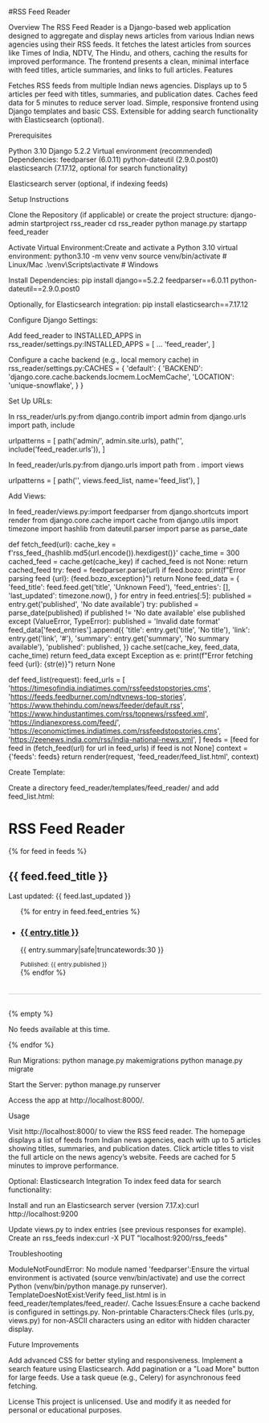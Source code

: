 #RSS Feed Reader

Overview
The RSS Feed Reader is a Django-based web application designed to aggregate and display news articles from various Indian news agencies using their RSS feeds. It fetches the latest articles from sources like Times of India, NDTV, The Hindu, and others, caching the results for improved performance. The frontend presents a clean, minimal interface with feed titles, article summaries, and links to full articles.
Features

Fetches RSS feeds from multiple Indian news agencies.
Displays up to 5 articles per feed with titles, summaries, and publication dates.
Caches feed data for 5 minutes to reduce server load.
Simple, responsive frontend using Django templates and basic CSS.
Extensible for adding search functionality with Elasticsearch (optional).

Prerequisites

Python 3.10
Django 5.2.2
Virtual environment (recommended)
Dependencies:
feedparser (6.0.11)
python-dateutil (2.9.0.post0)
elasticsearch (7.17.12, optional for search functionality)


Elasticsearch server (optional, if indexing feeds)

Setup Instructions

Clone the Repository (if applicable) or create the project structure:
django-admin startproject rss_reader
cd rss_reader
python manage.py startapp feed_reader


Activate Virtual Environment:Create and activate a Python 3.10 virtual environment:
python3.10 -m venv venv
source venv/bin/activate  # Linux/Mac
.\venv\Scripts\activate   # Windows


Install Dependencies:
pip install django==5.2.2 feedparser==6.0.11 python-dateutil==2.9.0.post0

Optionally, for Elasticsearch integration:
pip install elasticsearch==7.17.12


Configure Django Settings:

Add feed_reader to INSTALLED_APPS in rss_reader/settings.py:INSTALLED_APPS = [
    ...
    'feed_reader',
]


Configure a cache backend (e.g., local memory cache) in rss_reader/settings.py:CACHES = {
    'default': {
        'BACKEND': 'django.core.cache.backends.locmem.LocMemCache',
        'LOCATION': 'unique-snowflake',
    }
}




Set Up URLs:

In rss_reader/urls.py:from django.contrib import admin
from django.urls import path, include

urlpatterns = [
    path('admin/', admin.site.urls),
    path('', include('feed_reader.urls')),
]


In feed_reader/urls.py:from django.urls import path
from . import views

urlpatterns = [
    path('', views.feed_list, name='feed_list'),
]




Add Views:

In feed_reader/views.py:import feedparser
from django.shortcuts import render
from django.core.cache import cache
from django.utils import timezone
import hashlib
from dateutil.parser import parse as parse_date

def fetch_feed(url):
    cache_key = f'rss_feed_{hashlib.md5(url.encode()).hexdigest()}'
    cache_time = 300
    cached_feed = cache.get(cache_key)
    if cached_feed is not None:
        return cached_feed
    try:
        feed = feedparser.parse(url)
        if feed.bozo:
            print(f"Error parsing feed {url}: {feed.bozo_exception}")
            return None
        feed_data = {
            'feed_title': feed.feed.get('title', 'Unknown Feed'),
            'feed_entries': [],
            'last_updated': timezone.now(),
        }
        for entry in feed.entries[:5]:
            published = entry.get('published', 'No date available')
            try:
                published = parse_date(published) if published != 'No date available' else published
            except (ValueError, TypeError):
                published = 'Invalid date format'
            feed_data['feed_entries'].append({
                'title': entry.get('title', 'No title'),
                'link': entry.get('link', '#'),
                'summary': entry.get('summary', 'No summary available'),
                'published': published,
            })
        cache.set(cache_key, feed_data, cache_time)
        return feed_data
    except Exception as e:
        print(f"Error fetching feed {url}: {str(e)}")
        return None

def feed_list(request):
    feed_urls = [
        'https://timesofindia.indiatimes.com/rssfeedstopstories.cms',
        'https://feeds.feedburner.com/ndtvnews-top-stories',
        'https://www.thehindu.com/news/feeder/default.rss',
        'https://www.hindustantimes.com/rss/topnews/rssfeed.xml',
        'https://indianexpress.com/feed/',
        'https://economictimes.indiatimes.com/rssfeedstopstories.cms',
        'https://zeenews.india.com/rss/india-national-news.xml',
    ]
    feeds = [feed for feed in (fetch_feed(url) for url in feed_urls) if feed is not None]
    context = {'feeds': feeds}
    return render(request, 'feed_reader/feed_list.html', context)




Create Template:

Create a directory feed_reader/templates/feed_reader/ and add feed_list.html:<!DOCTYPE html>
<html lang="en">
<head>
    <meta charset="UTF-8">
    <meta name="viewport" content="width=device-width, initial-scale=1.0">
    <title>RSS Feed Reader</title>
    <style>
        .feed {
            margin-bottom: 30px;
            border-bottom: 1px solid #ccc;
            padding-bottom: 20px;
        }
    </style>
</head>
<body>
    <h1>RSS Feed Reader</h1>
    {% for feed in feeds %}
        <div class="feed">
            <h2>{{ feed.feed_title }}</h2>
            <p>Last updated: {{ feed.last_updated }}</p>
            <ul>
                {% for entry in feed.feed_entries %}
                    <li>
                        <h3><a href="{{ entry.link }}" target="_blank">{{ entry.title }}</a></h3>
                        <p>{{ entry.summary|safe|truncatewords:30 }}</p>
                        <small>Published: {{ entry.published }}</small>
                    </li>
                {% endfor %}
            </ul>
        </div>
    {% empty %}
        <p>No feeds available at this time.</p>
    {% endfor %}
</body>
</html>




Run Migrations:
python manage.py makemigrations
python manage.py migrate


Start the Server:
python manage.py runserver

Access the app at http://localhost:8000/.


Usage

Visit http://localhost:8000/ to view the RSS feed reader.
The homepage displays a list of feeds from Indian news agencies, each with up to 5 articles showing titles, summaries, and publication dates.
Click article titles to visit the full article on the news agency’s website.
Feeds are cached for 5 minutes to improve performance.

Optional: Elasticsearch Integration
To index feed data for search functionality:

Install and run an Elasticsearch server (version 7.17.x):curl http://localhost:9200


Update views.py to index entries (see previous responses for example).
Create an rss_feeds index:curl -X PUT "localhost:9200/rss_feeds"



Troubleshooting

ModuleNotFoundError: No module named 'feedparser':Ensure the virtual environment is activated (source venv/bin/activate) and use the correct Python (venv/bin/python manage.py runserver).
TemplateDoesNotExist:Verify feed_list.html is in feed_reader/templates/feed_reader/.
Cache Issues:Ensure a cache backend is configured in settings.py.
Non-printable Characters:Check files (urls.py, views.py) for non-ASCII characters using an editor with hidden character display.

Future Improvements

Add advanced CSS for better styling and responsiveness.
Implement a search feature using Elasticsearch.
Add pagination or a "Load More" button for large feeds.
Use a task queue (e.g., Celery) for asynchronous feed fetching.

License
This project is unlicensed. Use and modify it as needed for personal or educational purposes.
